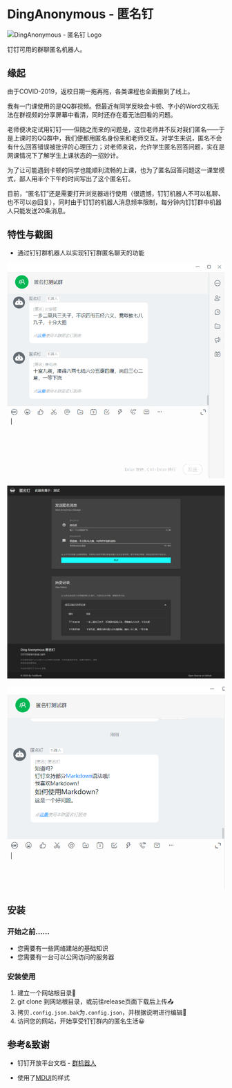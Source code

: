 # DingAnonymous - 匿名钉

![DingAnonymous - 匿名钉 Logo](img/favicon.ico)

钉钉可用的群聊匿名机器人。

## 缘起

由于COVID-2019，返校日期一拖再拖，各类课程也全面搬到了线上。

我有一门课使用的是QQ群视频。但最近有同学反映会卡顿、字小的Word文档无法在群视频的分享屏幕中看清，同时还存在着无法回看的问题。

老师便决定试用钉钉——但随之而来的问题是，这位老师并不反对我们匿名——于是上课时的QQ群中，我们便都用匿名身份来和老师交互。对学生来说，匿名不会有什么回答错误被批评的心理压力；对老师来说，允许学生匿名回答问题，实在是网课情况下了解学生上课状态的一招妙计。

为了让可能遇到卡顿的同学也能顺利流畅的上课，也为了匿名回答问题这一课堂模式，鄙人用半个下午的时间写出了这个匿名钉。

目前，“匿名钉”还是需要打开浏览器进行使用（很遗憾，钉钉机器人不可以私聊、也不可以@回复），同时由于钉钉的机器人消息频率限制，每分钟内钉钉群中机器人只能发送20条消息。

## 特性与截图

- 通过钉钉群机器人以实现钉钉群匿名聊天的功能

![image-20200403175737283](img/image-20200403175737283.png)

![image-20200403175857656](img/image-20200403175857656.png)

![image-20200403180142015](img/image-20200403180142015.png)

## 安装

### 开始之前……

- 您需要有一些网络建站的基础知识
- 您需要有一台可以公网访问的服务器

### 安装使用

1. 建立一个网站根目录📂
2. git clone 到网站根目录，或前往release页面下载后上传📤
3. 拷贝`.config.json.bak`为`.config.json`，并根据说明进行编辑📝
4. 访问您的网站，开始享受钉钉群内的匿名生活😀

## 参考&致谢

- 钉钉开放平台文档 - [群机器人](https://ding-doc.dingtalk.com/doc#/serverapi2/qf2nxq/26eaddd5)

- 使用了[MDUI](https://www.mdui.org/)的样式


